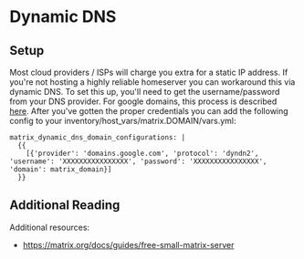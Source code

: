 # Dynamic DNS

## Setup

Most cloud providers / ISPs will charge you extra for a static IP address. If you're
not hosting a highly reliable homeserver you can workaround this via dynamic DNS. To
set this up, you'll need to get the username/password from your DNS provider. For
google domains, this process is described [here](https://support.google.com/domains/answer/6147083).
After you've gotten the proper credentials you can add the following config to your inventory/host_vars/matrix.DOMAIN/vars.yml:

```
matrix_dynamic_dns_domain_configurations: |
  {{
    [{'provider': 'domains.google.com', 'protocol': 'dyndn2', 'username': 'XXXXXXXXXXXXXXXX', 'password': 'XXXXXXXXXXXXXXXX', 'domain': matrix_domain}]
  }}
```

## Additional Reading

Additional resources:

- https://matrix.org/docs/guides/free-small-matrix-server
